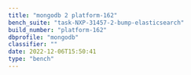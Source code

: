 ```yaml
---
title: "mongodb 2 platform-162"
bench_suite: "task-NXP-31457-2-bump-elasticsearch"
build_number: "platform-162"
dbprofile: "mongodb"
classifier: ""
date: 2022-12-06T15:50:41
type: "bench"
---
```

